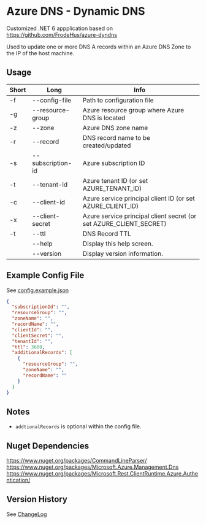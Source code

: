 # Azure DNS - Dynamic DNS

Customized .NET 6 appplication based on https://github.com/FrodeHus/azure-dyndns

Used to update one or more DNS A records within an Azure DNS Zone to the IP of the host machine.

## Usage
|Short|Long              |Info                                                               |
|-----|------------------|-------------------------------------------------------------------|
|-f   |--config-file     |Path to configuration file                                         |
|-g   |--resource-group  |Azure resource group where Azure DNS is located                    |
|-z   |--zone            |Azure DNS zone name                                                |
|-r   |--record          |DNS record name to be created/updated                              |
|-s   |--subscription-id |Azure subscription ID                                              |
|-t   |--tenant-id       |Azure tenant ID (or set AZURE_TENANT_ID)                           |
|-c   |--client-id       |Azure service principal client ID (or set AZURE_CLIENT_ID)         |
|-x   |--client-secret   |Azure service principal client secret (or set AZURE_CLIENT_SECRET) |
|-t   |--ttl             |DNS Record TTL                                                     |
|     |--help            |Display this help screen.                                          |
|     |--version         |Display version information.                                       |

## Example Config File
See [config.example.json](azdyndns/config.example.json)
```json
{
  "subscriptionId": "",
  "resourceGroup": "",
  "zoneName": "",
  "recordName": "",
  "clientId": "",
  "clientSecret": "",
  "tenantId": "",
  "ttl": 3600,
  "additionalRecords": [
    {
      "resourceGroup": "",
      "zoneName": "",
      "recordName": ""
    }
  ]
}
```

## Notes
- ```addtionalRecords``` is optional within the config file.

## Nuget Dependencies
https://www.nuget.org/packages/CommandLineParser/
https://www.nuget.org/packages/Microsoft.Azure.Management.Dns
https://www.nuget.org/packages/Microsoft.Rest.ClientRuntime.Azure.Authentication/

## Version History
See [ChangeLog](CHANGELOG.MD)
